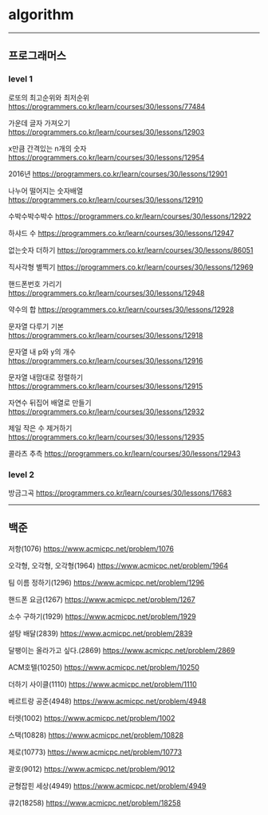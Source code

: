 # algorithm

<hr>

## 프로그래머스
### level 1

로또의 최고순위와 최저순위
https://programmers.co.kr/learn/courses/30/lessons/77484

가운데 글자 가져오기
https://programmers.co.kr/learn/courses/30/lessons/12903

x만큼 간격있는 n개의 숫자
https://programmers.co.kr/learn/courses/30/lessons/12954

2016년
https://programmers.co.kr/learn/courses/30/lessons/12901

나누어 떨어지는 숫자배열
https://programmers.co.kr/learn/courses/30/lessons/12910

수박수박수박수
https://programmers.co.kr/learn/courses/30/lessons/12922

하샤드 수
https://programmers.co.kr/learn/courses/30/lessons/12947

없는숫자 더하기
https://programmers.co.kr/learn/courses/30/lessons/86051

직사각형 별찍기
https://programmers.co.kr/learn/courses/30/lessons/12969

핸드폰번호 가리기
https://programmers.co.kr/learn/courses/30/lessons/12948

약수의 합
https://programmers.co.kr/learn/courses/30/lessons/12928

문자열 다루기 기본
https://programmers.co.kr/learn/courses/30/lessons/12918

문자열 내 p와 y의 개수
https://programmers.co.kr/learn/courses/30/lessons/12916

문자열 내맘대로 정렬하기
https://programmers.co.kr/learn/courses/30/lessons/12915

자연수 뒤집어 배열로 만들기
https://programmers.co.kr/learn/courses/30/lessons/12932

제일 작은 수 제거하기
https://programmers.co.kr/learn/courses/30/lessons/12935

콜라츠 추측
https://programmers.co.kr/learn/courses/30/lessons/12943

### level 2

방금그곡
https://programmers.co.kr/learn/courses/30/lessons/17683

<hr>

## 백준

저항(1076)
https://www.acmicpc.net/problem/1076

오각형, 오각형, 오각형(1964)
https://www.acmicpc.net/problem/1964

팀 이름 정하기(1296)
https://www.acmicpc.net/problem/1296

핸드폰 요금(1267)
https://www.acmicpc.net/problem/1267

소수 구하기(1929)
https://www.acmicpc.net/problem/1929

설탕 배달(2839)
https://www.acmicpc.net/problem/2839

달팽이는 올라가고 싶다.(2869)
https://www.acmicpc.net/problem/2869

ACM호텔(10250)
https://www.acmicpc.net/problem/10250

더하기 사이클(1110)
https://www.acmicpc.net/problem/1110

베르트랑 공준(4948)
https://www.acmicpc.net/problem/4948

터렛(1002)
https://www.acmicpc.net/problem/1002

스택(10828)
https://www.acmicpc.net/problem/10828

제로(10773)
https://www.acmicpc.net/problem/10773

괄호(9012)
https://www.acmicpc.net/problem/9012

균형잡힌 세상(4949)
https://www.acmicpc.net/problem/4949

큐2(18258)
https://www.acmicpc.net/problem/18258

